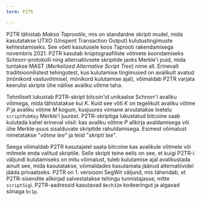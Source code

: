 ```yaml
---
term: P2TR

---
```

P2TR tähistab *Maksa Taprootile*, mis on standardne skripti mudel, mida kasutatakse UTXO (Unspent Transaction Output) kulutustingimuste kehtestamiseks. See võeti kasutusele koos Taprooti rakendamisega novembris 2021. P2TR kasutab krüptograafiliste võtmete koondamiseks Schnorr-protokolli ning alternatiivsete skriptide jaoks Merkle'i puid, mida tuntakse MAST (*Merkelized Alternative Script Tree*) nime all. Erinevalt traditsioonilistest tehingutest, kus kulutamise tingimused on avalikult avatud (mõnikord vastuvõtmisel, mõnikord kulutamise ajal), võimaldab P2TR varjata keerulisi skripte ühe näilise avaliku võtme taha.

Tehniliselt lukustab P2TR-skript bitcoin'id unikaalse Schnorr'i avaliku võtmega, mida tähistatakse kui $K$. Kuid see võti $K$ on tegelikult avaliku võtme $P$ ja avaliku võtme $M$ kogum, kusjuures viimane arvutatakse loetelu `scriptPubKey` Merkle'i juurest. P2TR-skriptiga lukustatud bitcoine saab kulutada kahel erineval viisil: kas avaliku võtme $P$ allkirja avaldamisega või ühe Merkle-puus sisalduvate skriptide rahuldamisega. Esimest võimalust nimetatakse "*võtme tee*" ja teist "*skripti tee*".

Seega võimaldab P2TR kasutajatel saata bitcoine kas avalikule võtmele või mitmele enda valitud skriptile. Selle skripti teine eelis on see, et kuigi P2TR-i väljundi kulutamiseks on mitu võimalust, tuleb kulutamise ajal avalikustada ainult see, mida kasutatakse, võimaldades kasutamata jäänud alternatiividel jääda privaatseks. P2TR on 1. versiooni SegWit väljund, mis tähendab, et P2TR-sisendite allkirjad salvestatakse tehingu tunnistajasse, mitte `scriptSig`i. P2TR-aadressid kasutavad `Bech32m` kodeeringut ja algavad sõnaga `bc1p`.